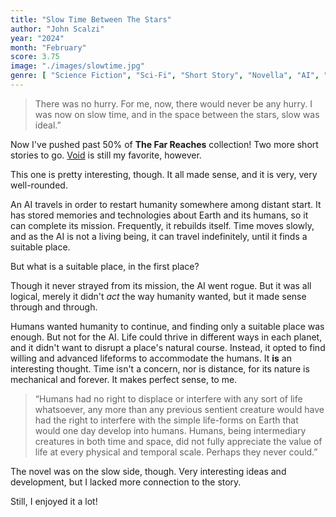```yaml
---
title: "Slow Time Between The Stars"
author: "John Scalzi"
year: "2024"
month: "February"
score: 3.75
image: "./images/slowtime.jpg"
genre: [ "Science Fiction", "Sci-Fi", "Short Story", "Novella", "AI", "Space" ]
---
```


> There was no hurry. For me, now, there would never be any hurry. I was now on slow time,
> and in the space between the stars, slow was ideal.”

Now I've pushed past 50% of **The Far Reaches** collection! Two more short stories to
go. [Void]('/2023/22_Void') is still my favorite, however.

This one is pretty interesting, though. It all made sense, and it is very, very well-rounded.

An AI travels in order to restart humanity somewhere among distant start. It has stored memories and technologies about Earth and its humans, so it can complete its mission. Frequently, it rebuilds itself. Time moves slowly, and as the AI is not a living being, it can travel indefinitely, until it finds a suitable place.

But what is a suitable place, in the first place?

Though it never strayed from its mission, the AI went rogue. But it was all logical, merely it didn't _act_ the way humanity wanted, but it made sense through and through.

Humans wanted humanity to continue, and finding only a suitable place was enough. But not for the AI. Life could thrive in different ways in each planet, and it didn't want to disrupt a place's natural course. Instead, it opted to find willing and advanced lifeforms to accommodate the humans. It **is** an interesting thought. Time isn't a concern, nor is distance, for its nature is mechanical and forever. It makes perfect sense, to me.

> “Humans had no right to displace or interfere with any sort of life whatsoever, any more than any previous sentient creature would have had the right to interfere with the simple life-forms on Earth that would one day develop into humans. Humans, being intermediary
> creatures in both time and space, did not fully appreciate the value of life at every
> physical and temporal scale. Perhaps they never could.”

The novel was on the slow side, though. Very interesting ideas and development, but I lacked more connection to the story.

Still, I enjoyed it a lot!